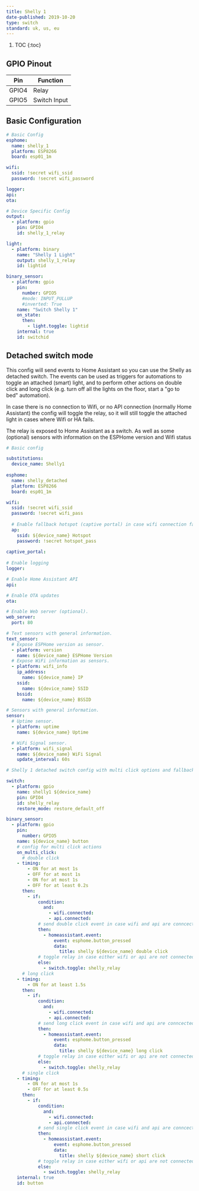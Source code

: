 ```yaml
---
title: Shelly 1
date-published: 2019-10-20
type: switch
standard: uk, us, eu
---
```


1. TOC
{:toc}

## GPIO Pinout

| Pin     | Function                           |
|---------|------------------------------------|
| GPIO4   | Relay                              |
| GPIO5   | Switch Input                       |

## Basic Configuration

```yaml
# Basic Config
esphome:
  name: shelly_1
  platform: ESP8266
  board: esp01_1m

wifi:
  ssid: !secret wifi_ssid
  password: !secret wifi_password

logger:
api:
ota:

# Device Specific Config
output:
  - platform: gpio
    pin: GPIO4
    id: shelly_1_relay

light:
  - platform: binary
    name: "Shelly 1 Light"
    output: shelly_1_relay
    id: lightid

binary_sensor:
  - platform: gpio
    pin:
      number: GPIO5
      #mode: INPUT_PULLUP
      #inverted: True
    name: "Switch Shelly 1"
    on_state:
      then:
        - light.toggle: lightid
    internal: true
    id: switchid
```

## Detached switch mode
This config will send events to Home Assistant so you can use the Shelly as detached switch. The events can be used as triggers for automations to toggle an attached (smart) light, and to perform other actions on double click and long click (e.g. turn off all the lights on the floor, start a "go to bed" automation).

In case there is no connection to Wifi, or no API connection (normally Home Assistant) the config will toggle the relay, so it will still toggle the attached light in cases where Wifi or HA fails.

The relay is exposed to Home Assistant as a switch. As well as  some (optional) sensors with information on the ESPHome version and Wifi status

```yaml
# Basic config

substitutions:
  device_name: Shelly1
  
esphome:
  name: shelly_detached
  platform: ESP8266
  board: esp01_1m

wifi:
  ssid: !secret wifi_ssid
  password: !secret wifi_pass
  
  # Enable fallback hotspot (captive portal) in case wifi connection fails
  ap:
    ssid: ${device_name} Hotspot
    password: !secret hotspot_pass
  
captive_portal:
  
# Enable logging
logger:

# Enable Home Assistant API
api:

# Enable OTA updates
ota:

# Enable Web server (optional).
web_server:
  port: 80

# Text sensors with general information.
text_sensor:
  # Expose ESPHome version as sensor.
  - platform: version
    name: ${device_name} ESPHome Version
  # Expose WiFi information as sensors.
  - platform: wifi_info
    ip_address:
      name: ${device_name} IP
    ssid:
      name: ${device_name} SSID
    bssid:
      name: ${device_name} BSSID

# Sensors with general information.
sensor:
  # Uptime sensor.
  - platform: uptime
    name: ${device_name} Uptime

  # WiFi Signal sensor.
  - platform: wifi_signal
    name: ${device_name} WiFi Signal
    update_interval: 60s

# Shelly 1 detached switch config with multi click options and fallback in case of wifi or api fail

switch:
  - platform: gpio
    name: shelly1 ${device_name}
    pin: GPIO4
    id: shelly_relay
    restore_mode: restore_default_off

binary_sensor:
  - platform: gpio
    pin:
      number: GPIO5
    name: ${device_name} button
    # config for multi click actions
    on_multi_click:
      # double click
    - timing:
        - ON for at most 1s
        - OFF for at most 1s
        - ON for at most 1s
        - OFF for at least 0.2s
      then:
        - if:
            condition:
              and:
                - wifi.connected:
                - api.connected:
            # send double click event in case wifi and api are conncected
            then:
              - homeassistant.event:
                  event: esphome.button_pressed
                  data:
                    title: shelly ${device_name} double click
            # toggle relay in case either wifi or api are not connected
            else:
              - switch.toggle: shelly_relay
      # long click
    - timing:
        - ON for at least 1.5s
      then:
        - if:
            condition:
              and:
                - wifi.connected:
                - api.connected:
            # send long click event in case wifi and api are conncected
            then:
              - homeassistant.event:
                  event: esphome.button_pressed
                  data:
                    title: shelly ${device_name} long click
            # toggle relay in case either wifi or api are not connected
            else:
              - switch.toggle: shelly_relay
      # single click
    - timing:
        - ON for at most 1s
        - OFF for at least 0.5s
      then:
        - if:
            condition:
              and:
                - wifi.connected:
                - api.connected:
            # send single click event in case wifi and api are conncected
            then:
              - homeassistant.event:
                  event: esphome.button_pressed
                  data:
                    title: shelly ${device_name} short click
            # toggle relay in case either wifi or api are not connected
            else:
              - switch.toggle: shelly_relay
    internal: true
    id: button
```
